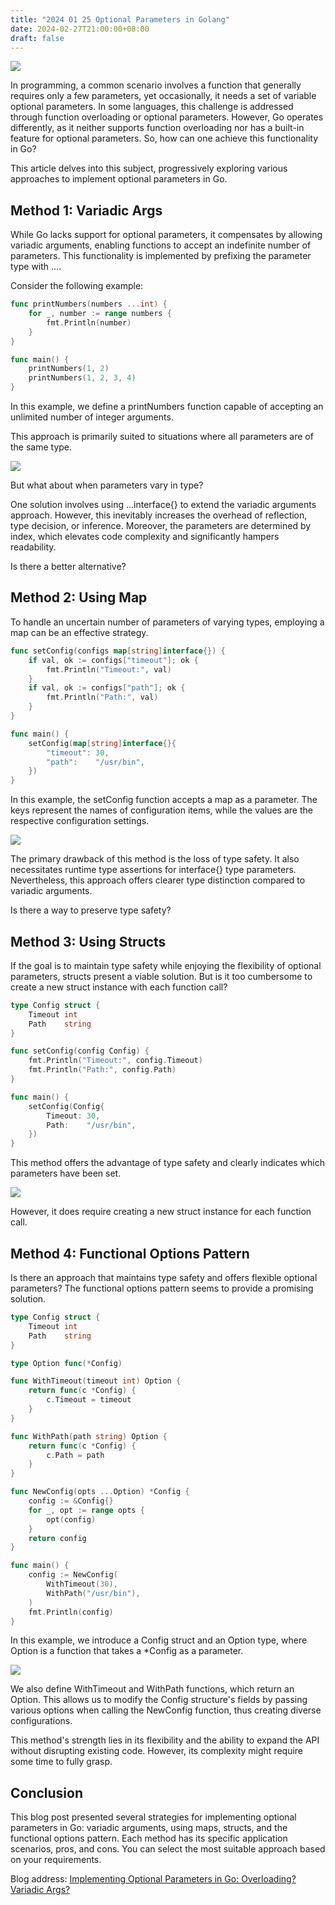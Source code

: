```yaml
---
title: "2024 01 25 Optional Parameters in Golang"
date: 2024-02-27T21:00:00+08:00
draft: false
---
```


![](https://cdn.jsdelivr.net/gh/poloxue/images@2024-01/2024-01-25-optional-parameters-in-golang-01.png)

In programming, a common scenario involves a function that generally requires only a few parameters, yet occasionally, it needs a set of variable optional parameters. In some languages, this challenge is addressed through function overloading or optional parameters. However, Go operates differently, as it neither supports function overloading nor has a built-in feature for optional parameters. So, how can one achieve this functionality in Go?

This article delves into this subject, progressively exploring various approaches to implement optional parameters in Go.

## Method 1: Variadic Args

While Go lacks support for optional parameters, it compensates by allowing variadic arguments, enabling functions to accept an indefinite number of parameters. This functionality is implemented by prefixing the parameter type with ....

Consider the following example:

```go
func printNumbers(numbers ...int) {
    for _, number := range numbers {
        fmt.Println(number)
    }
}

func main() {
    printNumbers(1, 2)
    printNumbers(1, 2, 3, 4)
}
```

In this example, we define a printNumbers function capable of accepting an unlimited number of integer arguments.

This approach is primarily suited to situations where all parameters are of the same type.


![](https://cdn.jsdelivr.net/gh/poloxue/images@2024-01/2024-01-25-optional-parameters-in-golang-02.png)

But what about when parameters vary in type?

One solution involves using ...interface{} to extend the variadic arguments approach. However, this inevitably increases the overhead of reflection, type decision, or inference. Moreover, the parameters are determined by index, which elevates code complexity and significantly hampers readability.

Is there a better alternative?

## Method 2: Using Map


To handle an uncertain number of parameters of varying types, employing a map can be an effective strategy.


```go
func setConfig(configs map[string]interface{}) {
    if val, ok := configs["timeout"]; ok {
        fmt.Println("Timeout:", val)
    }
    if val, ok := configs["path"]; ok {
        fmt.Println("Path:", val)
    }
}

func main() {
    setConfig(map[string]interface{}{
        "timeout": 30,
        "path":    "/usr/bin",
    })
}
```

In this example, the setConfig function accepts a map as a parameter. The keys represent the names of configuration items, while the values are the respective configuration settings.

![](https://cdn.jsdelivr.net/gh/poloxue/images@2024-01/2024-01-25-optional-parameters-in-golang-03.png)



The primary drawback of this method is the loss of type safety. It also necessitates runtime type assertions for interface{} type parameters. Nevertheless, this approach offers clearer type distinction compared to variadic arguments.

Is there a way to preserve type safety?

## Method 3: Using Structs

If the goal is to maintain type safety while enjoying the flexibility of optional parameters, structs present a viable solution. But is it too cumbersome to create a new struct instance with each function call?


```go
type Config struct {
    Timeout int
    Path    string
}

func setConfig(config Config) {
    fmt.Println("Timeout:", config.Timeout)
    fmt.Println("Path:", config.Path)
}

func main() {
    setConfig(Config{
        Timeout: 30,
        Path:    "/usr/bin",
    })
}
```

This method offers the advantage of type safety and clearly indicates which parameters have been set.

![](https://cdn.jsdelivr.net/gh/poloxue/images@2024-01/2024-01-25-optional-parameters-in-golang-04.png)

However, it does require creating a new struct instance for each function call.

## Method 4: Functional Options Pattern

Is there an approach that maintains type safety and offers flexible optional parameters? The functional options pattern seems to provide a promising solution.

```go
type Config struct {
    Timeout int
    Path    string
}

type Option func(*Config)

func WithTimeout(timeout int) Option {
    return func(c *Config) {
        c.Timeout = timeout
    }
}

func WithPath(path string) Option {
    return func(c *Config) {
        c.Path = path
    }
}

func NewConfig(opts ...Option) *Config {
    config := &Config{}
    for _, opt := range opts {
        opt(config)
    }
    return config
}

func main() {
    config := NewConfig(
        WithTimeout(30),
        WithPath("/usr/bin"),
    )
    fmt.Println(config)
}
```

In this example, we introduce a Config struct and an Option type, where Option is a function that takes a *Config as a parameter.

![](https://cdn.jsdelivr.net/gh/poloxue/images@2024-01/2024-01-25-optional-parameters-in-golang-05-v2.png)

We also define WithTimeout and WithPath functions, which return an Option. This allows us to modify the Config structure's fields by passing various options when calling the NewConfig function, thus creating diverse configurations.

This method's strength lies in its flexibility and the ability to expand the API without disrupting existing code. However, its complexity might require some time to fully grasp.

## Conclusion

This blog post presented several strategies for implementing optional parameters in Go: variadic arguments, using maps, structs, and the functional options pattern. Each method has its specific application scenarios, pros, and cons. You can select the most suitable approach based on your requirements.

Blog address: [Implementing Optional Parameters in Go: Overloading? Variadic Args?](https://en.poloxue.com/posts/2024-01-25-optional-parameters-in-golang/)
